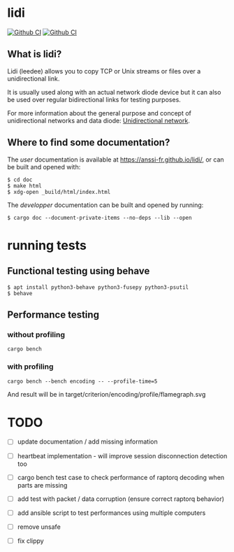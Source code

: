 # lidi

[![Github CI](https://github.com/ANSSI-FR/lidi/workflows/Rust/badge.svg)](https://github.com/ANSSI-FR/lidi/actions)
[![Github CI](https://github.com/ANSSI-FR/lidi/workflows/Clippy/badge.svg)](https://github.com/ANSSI-FR/lidi/actions)

## What is lidi?

Lidi (leedee) allows you to copy TCP or Unix streams or files over a unidirectional link.

It is usually used along with an actual network diode device but it can also be used over regular bidirectional links for testing purposes.

For more information about the general purpose and concept of unidirectional networks and data diode: [Unidirectional network](https://en.wikipedia.org/wiki/Unidirectional_network).

## Where to find some documentation?

The *user* documentation is available at <https://anssi-fr.github.io/lidi/>, or can be built and opened with:

```
$ cd doc
$ make html
$ xdg-open _build/html/index.html
```

The *developper* documentation can be built and opened by running:

```
$ cargo doc --document-private-items --no-deps --lib --open
```

# running tests

## Functional testing using behave

```
$ apt install python3-behave python3-fusepy python3-psutil
$ behave
```

## Performance testing

### without profiling

```
cargo bench
```

### with profiling

```
cargo bench --bench encoding -- --profile-time=5
```

And result will be in target/criterion/encoding/profile/flamegraph.svg

# TODO 

 - [ ] update documentation / add missing information
 - [ ] heartbeat implementation - will improve session disconnection detection too
 - [ ] cargo bench test case to check performance of raptorq decoding when parts are missing
 - [ ] add test with packet / data corruption (ensure correct raptorq behavior)
 - [ ] add ansible script to test performances using multiple computers
 - [ ] remove unsafe
 - [ ] fix clippy

